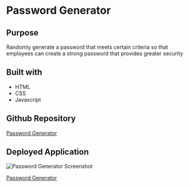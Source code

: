 # Password Generator

## Purpose
Randomly generate a password that meets certain criteria so that employees can create a strong password that provides greater security

## Built with
* HTML
* CSS
* Javascript

## Github Repository
[Password Generator ](https://github.com/sumwillrodt/password-generator.git)

## Deployed Application
![Password Generator Screenshot](https://drive.google.com/file/d/1fWiqtB3AAp6lrjgztW6lFa9FmHEobR6F/view?usp=sharing "Password Generator Screenshot")

[Password Generator](https://sumwillrodt.github.io/password-generator/)
